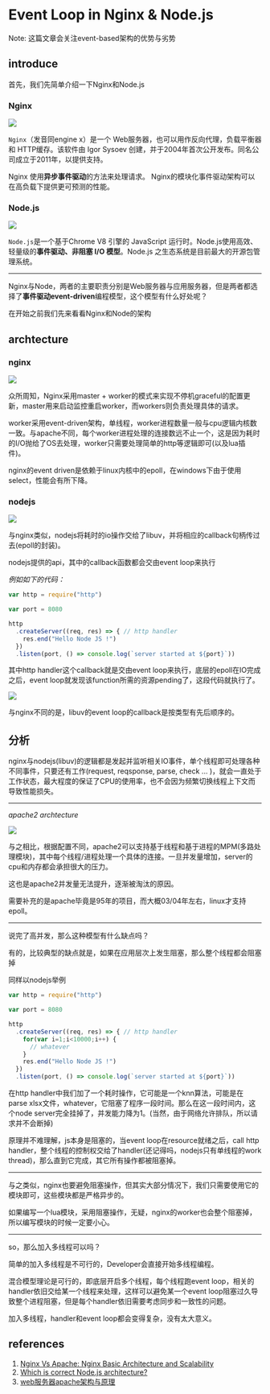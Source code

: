 # Event Loop in Nginx & Node.js

Note: 这篇文章会关注event-based架构的优势与劣势

## introduce

首先，我们先简单介绍一下Nginx和Node.js

### Nginx

![](https://res.cloudinary.com/digf90pwi/image/upload/v1504355338/Nginx_logo.svg_mtyebo.png)

`Nginx`（发音同engine x）是一个 Web服务器，也可以用作反向代理，负载平衡器和 HTTP缓存。该软件由 Igor Sysoev 创建，并于2004年首次公开发布。同名公司成立于2011年，以提供支持。

Nginx 使用**异步事件驱动**的方法来处理请求。 Nginx的模块化事件驱动架构可以在高负载下提供更可预测的性能。

### Node.js

![](https://res.cloudinary.com/digf90pwi/image/upload/c_scale,w_170/v1504269378/7155aa40d0d8bd4619cd63e30dd68dcd_w7urk7.jpg)

`Node.js`是一个基于Chrome V8 引擎的 JavaScript 运行时。Node.js使用高效、轻量级的**事件驱动、非阻塞 I/O 模型**。Node.js 之生态系统是目前最大的开源包管理系统。

---

Nginx与Node，两者的主要职责分别是Web服务器与应用服务器，但是两者都选择了**事件驱动event-driven**编程模型，这个模型有什么好处呢？

在开始之前我们先来看看Nginx和Node的架构

## archtecture

### nginx

![](https://res.cloudinary.com/digf90pwi/image/upload/v1504355805/nginx-architecture_ovvjgo.png)

众所周知，Nginx采用master + worker的模式来实现不停机graceful的配置更新，master用来启动监控重启worker，而workers则负责处理具体的请求。

worker采用event-driven架构，单线程，worker进程数量一般与cpu逻辑内核数一致。与apache不同，每个worker进程处理的连接数远不止一个，这是因为耗时的I/O抛给了OS去处理，worker只需要处理简单的http等逻辑即可(以及lua插件)。

nginx的event driven是依赖于linux内核中的epoll，在windows下由于使用select，性能会有所下降。

### nodejs

![](https://res.cloudinary.com/digf90pwi/image/upload/v1504356451/QRePV_stanvl.jpg)

与nginx类似，nodejs将耗时的io操作交给了libuv，并将相应的callback句柄传过去(epoll的封装)。

nodejs提供的api，其中的callback函数都会交由event loop来执行

*例如如下的代码：*

```javascript
var http = require("http")

var port = 8080

http
  .createServer((req, res) => { // http handler
    res.end("Hello Node JS !")
  })
  .listen(port, () => console.log(`server started at ${port}`))
```

其中http handler这个callback就是交由event loop来执行，底层的epoll在IO完成之后，event loop就发现该function所需的资源pending了，这段代码就执行了。

![](https://res.cloudinary.com/digf90pwi/image/upload/v1504356963/loop_iteration_gnybay.png)

与nginx不同的是，libuv的event loop的callback是按类型有先后顺序的。

## 分析

nginx与nodejs(libuv)的逻辑都是发起并监听相关IO事件，单个线程即可处理各种不同事件，只要还有工作(request, reqsponse, parse, check ... )，就会一直处于工作状态，最大程度的保证了CPU的使用率，也不会因为频繁切换线程上下文而导致性能损失。

---

*apache2 archtecture*

![](https://res.cloudinary.com/digf90pwi/image/upload/v1504358223/2012110823315630_yucefr.jpg)

与之相比，根据配置不同，apache2可以支持基于线程和基于进程的MPM(多路处理模块)，其中每个线程/进程处理一个具体的连接。一旦并发量增加，server的cpu和内存都会承担很大的压力。

这也是apache2并发量无法提升，逐渐被淘汰的原因。

需要补充的是apache毕竟是95年的项目，而大概03/04年左右，linux才支持epoll。

---

说完了高并发，那么这种模型有什么缺点吗？

有的，比较典型的缺点就是，如果在应用层次上发生阻塞，那么整个线程都会阻塞掉

同样以nodejs举例

```javascript
var http = require("http")

var port = 8080

http
  .createServer((req, res) => { // http handler
    for(var i=1;i<10000;i++) {
      // whatever
    }
    res.end("Hello Node JS !")
  })
  .listen(port, () => console.log(`server started at ${port}`))
```

在http handler中我们加了一个耗时操作，它可能是一个knn算法，可能是在parse xlsx文件，whatever，它阻塞了程序一段时间。那么在这一段时间内，这个node server完全挂掉了，并发能力降为1。(当然，由于网络允许排队，所以请求并不会断掉)

原理并不难理解，js本身是阻塞的，当event loop在resource就绪之后，call http handler，整个线程的控制权交给了handler(还记得吗，nodejs只有单线程的work thread)，那么直到它完成，其它所有操作都被阻塞掉。

---

与之类似，nginx也要避免阻塞操作，但其实大部分情况下，我们只需要使用它的模块即可，这些模块都是严格异步的。

如果编写一个lua模块，采用阻塞操作，无疑，nginx的worker也会整个阻塞掉，所以编写模块的时候一定要小心。

---

so，那么加入多线程可以吗？

简单的加入多线程是不可行的，Developer会直接开始多线程编程。

混合模型理论是可行的，即底层开启多个线程，每个线程跑event loop，相关的handler依旧交给某一个线程来处理，这样可以避免某一个event loop阻塞过久导致整个进程阻塞，但是每个handler依旧需要考虑同步和一致性的问题。

加入多线程，handler和event loop都会变得复杂，没有太大意义。

## references

1. [Nginx Vs Apache: Nginx Basic Architecture and Scalability](http://www.thegeekstuff.com/2013/11/nginx-vs-apache/?utm_source=tuicool)
1. [Which is correct Node.js architecture?](https://stackoverflow.com/questions/36766696/which-is-correct-node-js-architecture)
1. [web服务器apache架构与原理](http://www.cnblogs.com/fnng/archive/2012/11/08/2761713.html)